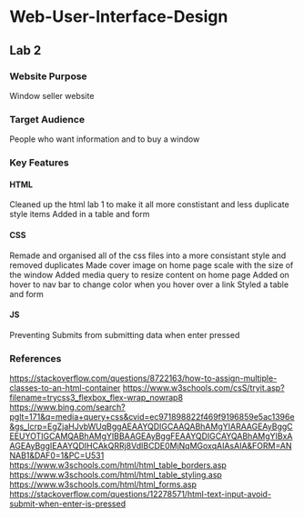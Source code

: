# Web-User-Interface-Design
## Lab 2
### Website Purpose
Window seller website

### Target Audience
People who want information and to buy a window

### Key Features
#### HTML
Cleaned up the html lab 1 to make it all more constistant and less duplicate style items
Added in a table and form
#### CSS
Remade and organised all of the css files into a more consistant style and removed duplicates
Made cover image on home page scale with the size of the window
Added media query to resize content on home page
Added on hover to nav bar to change color when you hover over a link
Styled a table and form
#### JS
Preventing Submits from submitting data when enter pressed

### References
https://stackoverflow.com/questions/8722163/how-to-assign-multiple-classes-to-an-html-container
https://www.w3schools.com/csS/tryit.asp?filename=trycss3_flexbox_flex-wrap_nowrap8
https://www.bing.com/search?pglt=171&q=media+query+css&cvid=ec971898822f469f9196859e5ac1396e&gs_lcrp=EgZjaHJvbWUqBggAEAAYQDIGCAAQABhAMgYIARAAGEAyBggCEEUYOTIGCAMQABhAMgYIBBAAGEAyBggFEAAYQDIGCAYQABhAMgYIBxAAGEAyBggIEAAYQDIHCAkQRRj8VdIBCDE0MjNqMGoxqAIAsAIA&FORM=ANNAB1&DAF0=1&PC=U531
https://www.w3schools.com/html/html_table_borders.asp
https://www.w3schools.com/html/html_table_styling.asp
https://www.w3schools.com/html/html_forms.asp
https://stackoverflow.com/questions/12278571/html-text-input-avoid-submit-when-enter-is-pressed